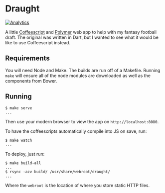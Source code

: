 Draught
=======

[![Analytics](https://ga-beacon.appspot.com/UA-280328-3/pope/draught/README)](https://github.com/igrigorik/ga-beacon)

A little [Coffeescript][] and [Polymer][] web app to help with my fantasy football draft. The original was written in Dart, but I wanted to see what it would be like to use Coffeescript instead.

Requirements
------------

You will need Node and Make. The builds are run off of a Makefile. Running `make` will ensure all of the node modules are downloaded as well as the components from Bower.

Running
-------

    $ make serve
    ...

Then use your modern browser to view the app on `http://localhost:8080`.

To have the coffeescripts automatically compile into JS on save, run:

    $ make watch
    ...

To deploy, just run:

    $ make build-all
    ...
    $ rsync -azv build/ /usr/share/webroot/draught/
    ...

Where the `webroot` is the location of where you store static HTTP files.

[Coffeescript]: http://coffeescript.org/
[Polymer]: http://www.polymer-project.org/
